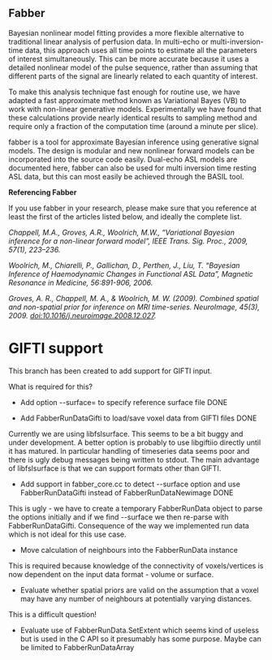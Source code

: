 Fabber
------

Bayesian nonlinear model fitting provides a more flexible alternative to traditional linear analysis of perfusion data. In multi-echo or multi-inversion-time data, this approach uses all time points to estimate all the parameters of interest simultaneously. This can be more accurate because it uses a detailed nonlinear model of the pulse sequence, rather than assuming that different parts of the signal are linearly related to each quantity of interest.

To make this analysis technique fast enough for routine use, we have adapted a fast approximate method known as Variational Bayes (VB) to work with non-linear generative models. Experimentally we have found that these calculations provide nearly identical results to sampling method and require only a fraction of the computation time (around a minute per slice).

fabber is a tool for approximate Bayesian inference using generative signal models. The design is modular and new nonlinear forward models can be incorporated into the source code easily. Dual-echo ASL models are documented here, fabber can also be used for multi inversion time resting ASL data, but this can most easily be achieved through the BASIL tool.

**Referencing Fabber**

If you use fabber in your research, please make sure that you reference at least the first of the articles listed below, and ideally the complete list.

*Chappell, M.A., Groves, A.R., Woolrich, M.W., “Variational Bayesian inference for a non-linear forward model”, IEEE Trans. Sig. Proc., 2009, 57(1), 223–236.*

*Woolrich, M., Chiarelli, P., Gallichan, D., Perthen, J., Liu, T. “Bayesian Inference of Haemodynamic Changes in Functional ASL Data”, Magnetic Resonance in Medicine, 56:891-906, 2006.*

*Groves, A. R., Chappell, M. A., & Woolrich, M. W. (2009). Combined spatial and non-spatial prior for inference on MRI time-series. NeuroImage, 45(3), 2009. <doi:10.1016/j.neuroimage.2008.12.027>.*

GIFTI support
=============

This branch has been created to add support for GIFTI input.

What is required for this?

 - Add option --surface=<gii surface file> to specify reference surface file DONE

 - Add FabberRunDataGifti to load/save voxel data from GIFTI files DONE

Currently we are using libfslsurface. This seems to be a bit buggy and under development. A better
option is probably to use libgiftiio directly until it has matured. In particular handling of
timeseries data seems poor and there is ugly debug messages being written to stdout. The main
advantage of libfslsurface is that we can support formats other than GIFTI.

 - Add support in fabber_core.cc to detect --surface option and use FabberRunDataGifti 
   instead of FabberRunDataNewimage DONE

This is ugly - we have to create a temporary FabberRunData object to parse the options initially
and if we find --surface we then re-parse with FabberRunDataGifti. Consequence of the way
we implemented run data which is not ideal for this use case.

 - Move calculation of neighbours into the FabberRunData instance

This is required because knowledge of the connectivity of voxels/vertices is now 
dependent on the input data format - volume or surface.

 - Evaluate whether spatial priors are valid on the assumption that a voxel may have 
   any number of neighbours at potentially varying distances. 
   
This is a difficult question!

 - Evaluate use of FabberRunData.SetExtent which seems kind of useless but is used in the
   C API so it presumably has some purpose. Maybe can be limited to FabberRunDataArray

